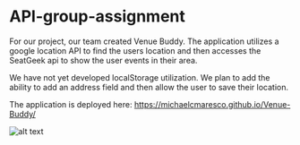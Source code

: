 # API-group-assignment


For our project, our team created Venue Buddy. The application utilizes a google location API to find the users location and then accesses the SeatGeek api to show the user events in their area.

We have not yet developed localStorage utilization. We plan to add the ability to add an address field and then allow the user to save their location.

The application is deployed here:   https://michaelcmaresco.github.io/Venue-Buddy/


![alt text](./images/festival.jpg)
